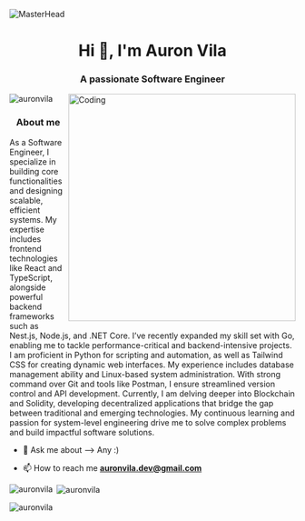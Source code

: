 ![MasterHead](https://th.bing.com/th/id/R.70a914d27d2edb57fe8349ce61da1f7d?rik=d2SOSAM%2fuz6egg&pid=ImgRaw&r=0)
<h1 align="center">Hi  👋,  I'm Auron Vila</h1> 
<h3 align="center">A passionate Software Engineer</h3>
<img align="right" alt="Coding" width="400" src="https://31.media.tumblr.com/4717a813263f471b0def42d70c835ad5/tumblr_mtw0ojDUCQ1ru39xmo1_500.gif">

<p align="left"> <img src="https://komarev.com/ghpvc/?username=auronvila&label=Profile%20views&color=0e75b6&style=flat" alt="auronvila" /> </p>



<h3 align="center">About me</h3>

<p align="left">As a Software Engineer, I specialize in building core functionalities and designing scalable, efficient systems. My expertise includes frontend technologies like React and TypeScript, alongside powerful backend frameworks such as Nest.js, Node.js, and .NET Core. I’ve recently expanded my skill set with Go, enabling me to tackle performance-critical and backend-intensive projects.
I am proficient in Python for scripting and automation, as well as Tailwind CSS for creating dynamic web interfaces. My experience includes database management ability and Linux-based system administration. With strong command over Git and tools like Postman, I ensure streamlined version control and API development.
Currently, I am delving deeper into Blockchain and Solidity, developing decentralized applications that bridge the gap between traditional and emerging technologies. My continuous learning and passion for system-level engineering drive me to solve complex problems and build impactful software solutions.</p>


- 💬 Ask me about --> Any :)

- 📫 How to reach me **auronvila.dev@gmail.com**

<!-- <h3 align="left">Connect with me:</h3> -->

<p align="left">
<!-- <a href="https://linkedin.com/in/auron-vila" target="blank"><img align="center" src="https://raw.githubusercontent.com/rahuldkjain/github-profile-readme-generator/master/src/images/icons/Social/linked-in-alt.svg" alt="auron vila" height="30" width="40" /></a>
</p> -->


<p><img align="left" src="https://github-readme-stats.vercel.app/api/top-langs?username=auronvila&show_icons=true&locale=en&layout=compact" alt="auronvila" /></p>

<p>&nbsp;<img align="center" src="https://github-readme-stats.vercel.app/api?username=auronvila&show_icons=true&locale=en" alt="auronvila" /></p>

<p><img align="center" src="https://github-readme-streak-stats.herokuapp.com/?user=auronvila&" alt="auronvila" /></p>
